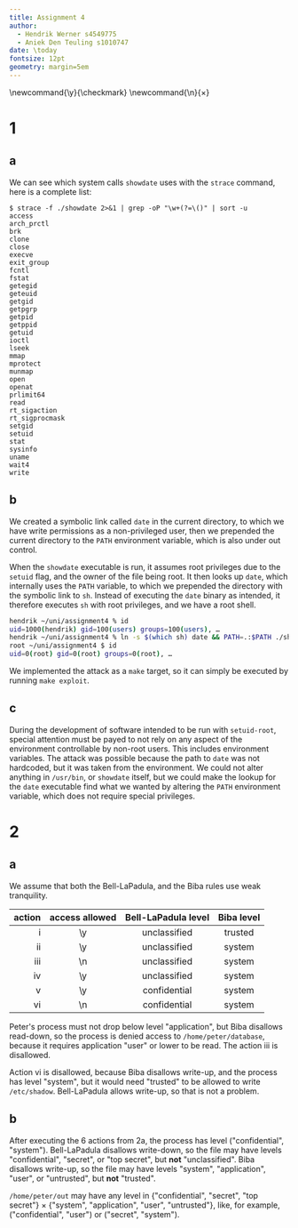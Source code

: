 ```yaml
---
title: Assignment 4
author:
  - Hendrik Werner s4549775
  - Aniek Den Teuling s1010747
date: \today
fontsize: 12pt
geometry: margin=5em
---
```


\newcommand{\y}{\checkmark}
\newcommand{\n}{$\times$}

# 1
## a
We can see which system calls `showdate` uses with the `strace` command, here is a complete list:

```
$ strace -f ./showdate 2>&1 | grep -oP "\w+(?=\()" | sort -u
access
arch_prctl
brk
clone
close
execve
exit_group
fcntl
fstat
getegid
geteuid
getgid
getpgrp
getpid
getppid
getuid
ioctl
lseek
mmap
mprotect
munmap
open
openat
prlimit64
read
rt_sigaction
rt_sigprocmask
setgid
setuid
stat
sysinfo
uname
wait4
write
```

## b
We created a symbolic link called `date` in the current directory, to which we have write permissions as a non-privileged user, then we prepended the current directory to the `PATH` environment variable, which is also under out control.

When the `showdate` executable is run, it assumes root privileges due to the `setuid` flag, and the owner of the file being root. It then looks up `date`, which internally uses the `PATH` variable, to which we prepended the directory with the symbolic link to `sh`. Instead of executing the `date` binary as intended, it therefore executes `sh` with root privileges, and we have a root shell.

```sh
hendrik ~/uni/assignment4 % id
uid=1000(hendrik) gid=100(users) groups=100(users), …
hendrik ~/uni/assignment4 % ln -s $(which sh) date && PATH=.:$PATH ./showdate
root ~/uni/assignment4 $ id
uid=0(root) gid=0(root) groups=0(root), …
```

We implemented the attack as a `make` target, so it can simply be executed by running `make exploit`.

## c
During the development of software intended to be run with `setuid-root`, special attention must be payed to not rely on any aspect of the environment controllable by non-root users. This includes environment variables. The attack was possible because the path to `date` was not hardcoded, but it was taken from the environment. We could not alter anything in `/usr/bin`, or `showdate` itself, but we could make the lookup for the `date` executable find what we wanted by altering the `PATH` environment variable, which does not require special privileges.

# 2
## a
We assume that both the Bell-LaPadula, and the Biba rules use weak tranquility.

|action|access allowed|Bell-LaPadula level|Biba level|
|-----:|:------------:|:-----------------:|:--------:|
i|\y|unclassified|trusted
ii|\y|unclassified|system
iii|\n|unclassified|system
iv|\y|unclassified|system
v|\y|confidential|system
vi|\n|confidential|system

Peter's process must not drop below level "application", but Biba disallows read-down, so the process is denied access to `/home/peter/database`, because it requires application "user" or lower to be read. The action iii is disallowed.

Action vi is disallowed, because Biba disallows write-up, and the process has level "system", but it would need "trusted" to be allowed to write `/etc/shadow`. Bell-LaPadula allows write-up, so that is not a problem.

## b
After executing the 6 actions from 2a, the process has level ("confidential", "system"). Bell-LaPadula disallows write-down, so the file may have levels "confidential", "secret", or "top secret", but **not** "unclassified". Biba disallows write-up, so the file may have levels "system", "application", "user", or "untrusted", but **not** "trusted".

`/home/peter/out` may have any level in {"confidential", "secret", "top secret"} $\times$ {"system", "application", "user", "untrusted"}, like, for example, ("confidential", "user") or ("secret", "system").
